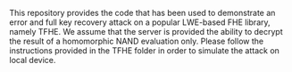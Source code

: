 This repository provides the code that has been used to demonstrate an error and full key recovery attack on a popular LWE-based FHE library, namely TFHE. We assume that the server is provided the ability to decrypt the result of a homomorphic NAND evaluation only. Please follow the instructions provided in the TFHE folder in order to simulate the attack on local device.
